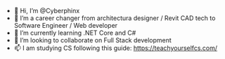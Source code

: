 - 👋 Hi, I’m @Cyberphinx
- 👀 I’m a career changer from architectura designer / Revit CAD tech to Software Engineer / Web developer
- 🌱 I’m currently learning .NET Core and C#
- 💞️ I’m looking to collaborate on Full Stack development
- 📫 I am studying CS following this guide: https://teachyourselfcs.com/

<!---
Cyberphinx/Cyberphinx is a ✨ special ✨ repository because its `README.md` (this file) appears on your GitHub profile.
You can click the Preview link to take a look at your changes.
--->
